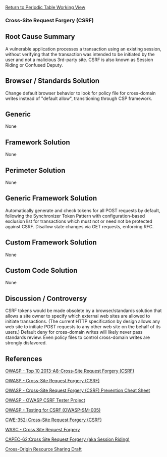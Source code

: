[Return to Periodic Table Working
View](OWASP_Periodic_Table_of_Vulnerabilities#Periodic_Table_of_Vulnerabilities "wikilink")

### Cross-Site Request Forgery (CSRF)

## Root Cause Summary

A vulnerable application processes a transaction using an existing
session, without verifying that the transaction was intended to be
initiated by the user and not a malicious 3rd-party site. CSRF is also
known as Session Riding or Confused Deputy.

## Browser / Standards Solution

Change default browser behavior to look for policy file for cross-domain
writes instead of "default allow", transitioning through CSP framework.

## Generic

None

## Framework Solution

None

## Perimeter Solution

None

## Generic Framework Solution

Automatically generate and check tokens for all POST requests by
default, following the Synchronizer Token Pattern with
configuration-based exclusion list for transactions which must not or
need not be protected against CSRF. Disallow state changes via GET
requests, enforcing RFC.

## Custom Framework Solution

None

## Custom Code Solution

None

## Discussion / Controversy

CSRF tokens would be made obsolete by a browser/standards solution that
allows a site owner to specify which external web sites are allowed to
initiate transactions. (The current HTTP specification by design allows
any web site to initiate POST requests to any other web site on the
behalf of its users.) Default deny for cross-domain writes will likely
never pass standards review. Even policy files to control cross-domain
writes are strongly disfavored.

## References

[OWASP - Top 10 2013-A8-Cross-Site Request Forgery
(CSRF)](https://www.owasp.org/index.php/Top_10_2013-A8-Cross-Site_Request_Forgery_\(CSRF\))

[OWASP - Cross-Site Request Forgery
(CSRF)](https://www.owasp.org/index.php/Cross-Site_Request_Forgery_\(CSRF\))

[OWASP - Cross-Site Request Forgery (CSRF) Prevention Cheat
Sheet](https://www.owasp.org/index.php/Cross-Site_Request_Forgery_\(CSRF\)_Prevention_Cheat_Sheet)

[OWASP - OWASP CSRF Tester
Project](https://www.owasp.org/index.php/CSRFTester)

[OWASP - Testing for CSRF
(OWASP-SM-005)](https://www.owasp.org/index.php/Testing_for_CSRF_\(OWASP-SM-005\))

[CWE-352: Cross-Site Request Forgery
(CSRF)](http://cwe.mitre.org/data/definitions/352.html)

[WASC - Cross Site Request
Forgery](http://projects.webappsec.org/w/page/13246919/Cross%20Site%20Request%20Forgery)

[CAPEC-62:Cross Site Request Forgery (aka Session
Riding)](http://capec.mitre.org/data/definitions/62.html)

[Cross-Origin Resource Sharing Draft](http://www.w3.org/TR/cors/)